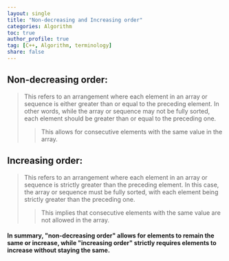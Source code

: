 ```yaml
---
layout: single
title: "Non-decreasing and Increasing order"
categories: Algorithm
toc: true
author_profile: true
tag: [C++, Algorithm, terminology]
share: false
---
```



## Non-decreasing order:
>This refers to an arrangement where each element in an array or sequence is either greater than or equal to the preceding element. In other words, while the array or sequence may not be fully sorted, each element should be greater than or equal to the preceding one. 
>>This allows for consecutive elements with the same value in the array.


## Increasing order:
>This refers to an arrangement where each element in an array or sequence is strictly greater than the preceding element. In this case, the array or sequence must be fully sorted, with each element being strictly greater than the preceding one. 
>>This implies that consecutive elements with the same value are not allowed in the array.


#### In summary, "non-decreasing order" allows for elements to remain the same or increase, while "increasing order" strictly requires elements to increase without staying the same.